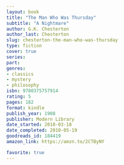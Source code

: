 ```yaml
---
layout: book
title: "The Man Who Was Thursday"
subtitle: "A Nightmare"
author: G.K. Chesterton
author_last: Chesterton
slug: chesterton-the-man-who-was-thursday
type: fiction
cover: true
series:
part:
genres:
- classics
- mystery
- philosophy
isbn: 9780375757914
rating: 5
pages: 182
format: kindle
publish_year: 1908
publisher: Modern Library
date_started: 2010-03-18
date_completed: 2010-05-19
goodreads_id: 184419
amazon_link: https://amzn.to/2CTByNY

favorite: true
---
```

